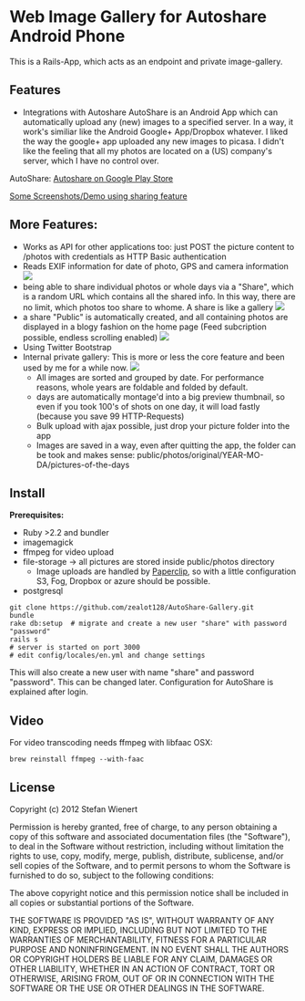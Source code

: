 # Web Image Gallery for Autoshare Android Phone

This is a Rails-App, which acts as an endpoint and private image-gallery.


## Features

* Integrations with Autoshare
AutoShare is an Android App which can automatically upload any (new) images to a specified server. In a way, it work's similiar like the Android Google+ App/Dropbox whatever.
I liked the way the google+ app uploaded any new images to picasa. I didn't like the feeling that all my photos are located on a (US) company's server, which I have no control over.

AutoShare: [Autoshare on Google Play Store](https://play.google.com/store/apps/details?id=com.dngames.autoshare)

[Some Screenshots/Demo using sharing feature](http://pics.stefanwienert.de/shares/adfb45830b436150cc5e15e4b95db599136f568fb1b80afd)


## More Features:

* Works as API for other applications too: just POST the picture content to /photos with credentials as HTTP Basic authentication
* Reads EXIF information for date of photo, GPS and camera information
![](http://pics.stefanwienert.de/photos/medium/2012-12-19/shot6.jpg?1356009448)
* being able to share individual photos or whole days via a "Share", which is a random URL which contains all the shared info. In this way, there are no limit, which photos too share to whome. A share is like a gallery
![](http://pics.stefanwienert.de/photos/medium/2012-12-19/shot5.jpg?1356009448)
* a share "Public" is automatically created, and all containing photos are displayed in a blogy fashion on the home page (Feed subcription possible, endless scrolling enabled)
  ![](http://pics.stefanwienert.de/photos/medium/2012-12-19/sho1.jpg?1356009370)
* Using Twitter Bootstrap
* Internal private gallery: This is more or less the core feature and been used by me for a while now.
![](http://pics.stefanwienert.de/photos/medium/2012-12-19/shot4.jpg?1356009376)
  * All images are sorted and grouped by date. For performance reasons, whole years are foldable and folded by default.
  * days are automatically montage'd into a big preview thumbnail, so even if you took 100's of shots on one day, it will load fastly (because you save 99 HTTP-Requests)
  * Bulk upload with ajax possible, just drop your picture folder into the app
  * Images are saved in a way, even after quitting the app, the folder can be took and makes sense: public/photos/original/YEAR-MO-DA/pictures-of-the-days


## Install

**Prerequisites:**

* Ruby >2.2 and bundler
* imagemagick
* ffmpeg for video upload
* file-storage -> all pictures are stored inside public/photos directory
  * Image uploads are handled by [Paperclip](https://github.com/thoughtbot/paperclip#storage), so with a little configuration S3, Fog, Dropbox or azure should be possible.
* postgresql

```
git clone https://github.com/zealot128/AutoShare-Gallery.git
bundle
rake db:setup  # migrate and create a new user "share" with password "password"
rails s
# server is started on port 3000
# edit config/locales/en.yml and change settings
```

This will also create a new user with name "share" and password "password". This can be changed later.
Configuration for AutoShare is explained after login.

## Video

For video transcoding needs ffmpeg with libfaac
OSX:

```
brew reinstall ffmpeg --with-faac
```

## License



Copyright (c) 2012 Stefan Wienert

Permission is hereby granted, free of charge, to any person obtaining a copy of this software and associated documentation files (the "Software"), to deal in the Software without restriction, including without limitation the rights to use, copy, modify, merge, publish, distribute, sublicense, and/or sell copies of the Software, and to permit persons to whom the Software is furnished to do so, subject to the following conditions:

The above copyright notice and this permission notice shall be included in all copies or substantial portions of the Software.

THE SOFTWARE IS PROVIDED "AS IS", WITHOUT WARRANTY OF ANY KIND, EXPRESS OR IMPLIED, INCLUDING BUT NOT LIMITED TO THE WARRANTIES OF MERCHANTABILITY, FITNESS FOR A PARTICULAR PURPOSE AND NONINFRINGEMENT. IN NO EVENT SHALL THE AUTHORS OR COPYRIGHT HOLDERS BE LIABLE FOR ANY CLAIM, DAMAGES OR OTHER LIABILITY, WHETHER IN AN ACTION OF CONTRACT, TORT OR OTHERWISE, ARISING FROM, OUT OF OR IN CONNECTION WITH THE SOFTWARE OR THE USE OR OTHER DEALINGS IN THE SOFTWARE.

